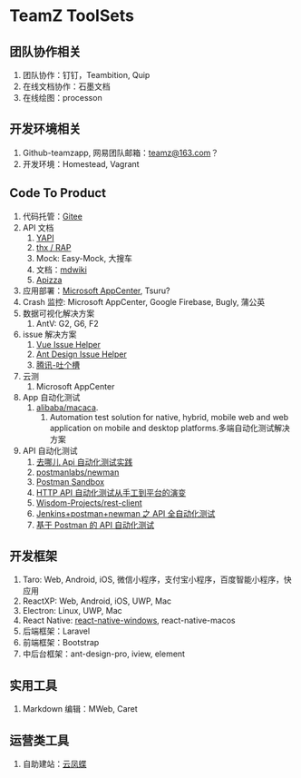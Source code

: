 # TeamZ ToolSets

## 团队协作相关

1. 团队协作：钉钉，Teambition, Quip
2. 在线文档协作：石墨文档
3. 在线绘图：processon

## 开发环境相关

1. Github-teamzapp, 网易团队邮箱：teamz@163.com？
2. 开发环境：Homestead, Vagrant

## Code To Product

1. 代码托管：[Gitee](https://gitee.com)
2. API 文档
   1. [YAPI](http://yapi.demo.qunar.com/)
   2. [thx / RAP](https://github.com/thx/RAP)
   3. Mock: Easy-Mock, 大搜车
   4. 文档：[mdwiki](https://www.mdwiki.info)
   5. [Apizza](https://apizza.net/)
3. 应用部署：[Microsoft AppCenter](https://appcenter.ms/), Tsuru?
4. Crash 监控: Microsoft AppCenter, Google Firebase, Bugly, 蒲公英
5. 数据可视化解决方案
   1. AntV: G2, G6, F2
6. issue 解决方案
   1. [Vue Issue Helper](https://zhuanlan.zhihu.com/p/32709149?refer=official-site)
   2. [Ant Design Issue Helper](https://new-issue.ant.design/)
   3. [腾讯-吐个槽](https://tucao.qq.com/)
7. 云测
   1. Microsoft AppCenter
8. App 自动化测试
   1. [alibaba/macaca](https://github.com/alibaba/macaca).
      1. Automation test solution for native, hybrid, mobile web and web application on mobile and desktop platforms.多端自动化测试解决方案
9. API 自动化测试
   1. [去哪儿 Api 自动化测试实践](https://juejin.im/post/5a388892f265da430e4f4681)
   2. [postmanlabs/newman](https://github.com/postmanlabs/newman)
   3. [Postman Sandbox](https://www.getpostman.com/docs/v6/postman/scripts/postman_sandbox)
   4. [HTTP API 自动化测试从手工到平台的演变](http://www.infoq.com/cn/articles/http-api-automated-test-from-manual-to-platform)
   5. [Wisdom-Projects/rest-client](https://github.com/Wisdom-Projects/rest-client)
   6. [Jenkins+postman+newman 之 API 全自动化测试](https://juejin.im/entry/578ecaa879bc44005fff39af)
   7. [基于 Postman 的 API 自动化测试](https://segmentfault.com/a/1190000005055899)

## 开发框架

1.  Taro: Web, Android, iOS, 微信小程序，支付宝小程序，百度智能小程序，快应用
2.  ReactXP: Web, Android, iOS, UWP, Mac
3.  Electron: Linux, UWP, Mac
4.  React Native: [react-native-windows](https://github.com/Microsoft/react-native-windows), react-native-macos
5.  后端框架：Laravel
6.  前端框架：Bootstrap
7.  中后台框架：ant-design-pro, iview, element

## 实用工具

1. Markdown 编辑：MWeb, Caret

## 运营类工具

1.  自助建站：[云凤蝶](https://www.yunfengdie.com/)
